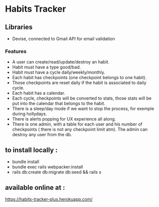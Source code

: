 # Habits Tracker 


## Libraries
* Devise, connected to Gmail API for email validation

### Features

* A user can create/read/update/destroy an habit.
* Habit must have a type good/bad.
* Habit must have a cycle daily/weekly/monthly.
* Each habit has checkpoints (one checkpoint belongs to one habit).
* Those checkpoints are reset daily if the habit is associated to daily cycle.
* Each habit has a calendar.
* Each cycle, checkpoints will be converted to stats, those stats will be put into the calendar that belongs to the habit.
* There is a sleep/day mode if we want to stop the process, for exemple during hollydays.
* There is alerts popping for UX experience all along.
* There is one admin, with a table for each user and his number of checkpoints ( there is not any checkpoint limit atm). The admin can destroy any user from the db.

##  to install locally :
- bundle install
- bundle exec rails webpacker:install
- rails db:create db:migrate db:seed && rails s

##  available online at :
https://habits-tracker-plus.herokuapp.com/


